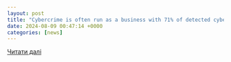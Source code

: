 ```yaml
---
layout: post
title: "Cybercrime is often run as a business with 71% of detected cybersecurity incidents being financially driven: Kaspersky, ET CIO SEA"
date: 2024-08-09 00:47:14 +0000
categories: [news]
---
```


[Читати далі](https://ciosea.economictimes.indiatimes.com/news/security/cybercrime-is-often-run-as-a-business-with-71-of-detected-cybersecurity-incidents-being-financially-driven-kaspersky/112371004)
